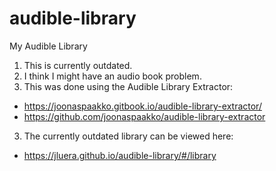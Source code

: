 # audible-library
My Audible Library
1) This is currently outdated.
2) I think I might have an audio book problem.
3) This was done using the Audible Library Extractor: 
* https://joonaspaakko.gitbook.io/audible-library-extractor/
* https://github.com/joonaspaakko/audible-library-extractor
3) The currently outdated library can be viewed here: 
* https://jluera.github.io/audible-library/#/library
